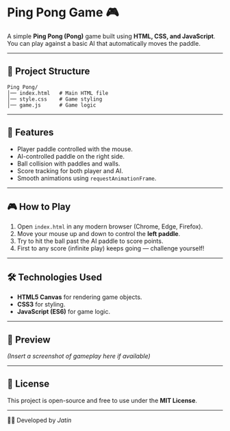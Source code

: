 # Ping Pong Game 🎮

A simple **Ping Pong (Pong)** game built using **HTML, CSS, and JavaScript**.  
You can play against a basic AI that automatically moves the paddle.

---

## 📂 Project Structure

```
Ping Pong/
│── index.html   # Main HTML file
│── style.css    # Game styling
│── game.js      # Game logic
```

---

## 🚀 Features
- Player paddle controlled with the mouse.
- AI-controlled paddle on the right side.
- Ball collision with paddles and walls.
- Score tracking for both player and AI.
- Smooth animations using `requestAnimationFrame`.

---

## 🎮 How to Play
1. Open `index.html` in any modern browser (Chrome, Edge, Firefox).
2. Move your mouse up and down to control the **left paddle**.
3. Try to hit the ball past the AI paddle to score points.
4. First to any score (infinite play) keeps going — challenge yourself!

---

## 🛠️ Technologies Used
- **HTML5 Canvas** for rendering game objects.
- **CSS3** for styling.
- **JavaScript (ES6)** for game logic.

---

## 📸 Preview
*(Insert a screenshot of gameplay here if available)*

---

## 📜 License
This project is open-source and free to use under the **MIT License**.

---

👨‍💻 Developed by *Jatin*
